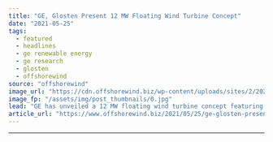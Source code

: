 ```yaml
---
title: "GE, Glosten Present 12 MW Floating Wind Turbine Concept"
date: "2021-05-25"
tags: 
  - featured
  - headlines
  - ge renewable energy
  - ge research
  - glosten
  - offshorewind
source: "offshorewind"
image_url: "https://cdn.offshorewind.biz/wp-content/uploads/sites/2/2021/05/25083504/GE-Glosten-floating-wind-concept_-c-Glosten.jpg"
image_fp: "/assets/img/post_thumbnails/0.jpg"
lead: "GE has unveiled a 12 MW floating wind turbine concept featuring the company&#8217;s Haliade-X"
article_url: "https://www.offshorewind.biz/2021/05/25/ge-glosten-present-12-mw-floating-wind-turbine-concept/"
---
```


---
